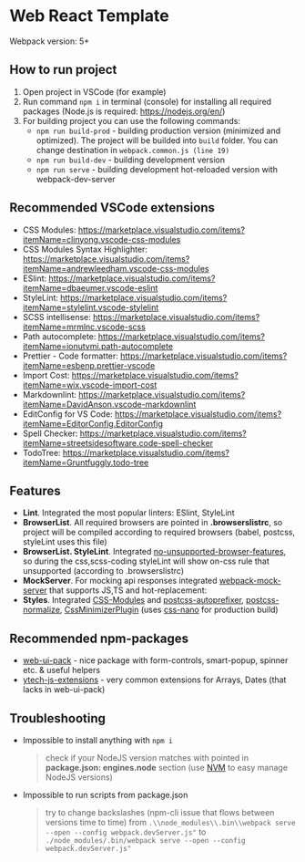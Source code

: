 # Web React Template

Webpack version: 5+

## How to run project

1. Open project in VSCode (for example)
2. Run command `npm i` in terminal (console) for installing all required packages (Node.js is required: <https://nodejs.org/en/>)
3. For building project you can use the following commands:
   - `npm run build-prod` - building production version (minimized and optimized). The project will be builded into `build` folder. You can change destination in `webpack.common.js (line 19)`
   - `npm run build-dev` - building development version
   - `npm run serve` - building development hot-reloaded version with webpack-dev-server

## Recommended VSCode extensions

- CSS Modules: <https://marketplace.visualstudio.com/items?itemName=clinyong.vscode-css-modules>
- CSS Modules Syntax Highlighter: <https://marketplace.visualstudio.com/items?itemName=andrewleedham.vscode-css-modules>
- ESlint: <https://marketplace.visualstudio.com/items?itemName=dbaeumer.vscode-eslint>
- StyleLint: <https://marketplace.visualstudio.com/items?itemName=stylelint.vscode-stylelint>
- SCSS intellisense: <https://marketplace.visualstudio.com/items?itemName=mrmlnc.vscode-scss>
- Path autocomplete: <https://marketplace.visualstudio.com/items?itemName=ionutvmi.path-autocomplete>
- Prettier - Code formatter: <https://marketplace.visualstudio.com/items?itemName=esbenp.prettier-vscode>
- Import Cost: <https://marketplace.visualstudio.com/items?itemName=wix.vscode-import-cost>
- Markdownlint: <https://marketplace.visualstudio.com/items?itemName=DavidAnson.vscode-markdownlint>
- EditConfig for VS Code: <https://marketplace.visualstudio.com/items?itemName=EditorConfig.EditorConfig>
- Spell Checker: <https://marketplace.visualstudio.com/items?itemName=streetsidesoftware.code-spell-checker>
- TodoTree: <https://marketplace.visualstudio.com/items?itemName=Gruntfuggly.todo-tree>

## Features

- **Lint**. Integrated the most popular linters: ESlint, StyleLint
- **BrowserList**. All required browsers are pointed in **.browserslistrc**, so project will be compiled according to required browsers (babel, postcss, styleLint uses this file)
- **BrowserList. StyleLint**. Integrated [no-unsupported-browser-features](https://www.npmjs.com/package/stylelint-no-unsupported-browser-features), so during the css,scss-coding styleLint will show on-css rule that unsupported (according to .browserslistrc)
- **MockServer**. For mocking api responses integrated [webpack-mock-server](https://www.npmjs.com/package/webpack-mock-server) that supports JS,TS and hot-replacement:
- **Styles**. Integrated [CSS-Modules](https://github.com/css-modules/css-modules) and [postcss-autoprefixer](https://www.npmjs.com/package/autoprefixer), [postcss-normalize](https://www.npmjs.com/package/postcss-normalize), [CssMinimizerPlugin](https://www.npmjs.com/package/css-minimizer-webpack-plugin) (uses [css-nano](https://cssnano.co/) for production build)

## Recommended npm-packages

- [web-ui-pack](https://www.npmjs.com/package/web-ui-pack) - nice package with form-controls, smart-popup, spinner etc. & useful helpers
- [ytech-js-extensions](https://www.npmjs.com/package/ytech-js-extensions) - very common extensions for Arrays, Dates (that lacks in web-ui-pack)

## Troubleshooting

- Impossible to install anything with `npm i`
  > check if your NodeJS version matches with pointed in **package.json: engines.node** section (use [NVM](https://github.com/coreybutler/nvm-windows/releases) to easy manage NodeJS versions)
- Impossible to run scripts from package.json
  > try to change backslashes (npm-cli issue that flows between versions time to time)
  > from `.\\node_modules\\.bin\\webpack serve --open --config webpack.devServer.js"`
  > to `./node_modules/.bin/webpack serve --open --config webpack.devServer.js"`
